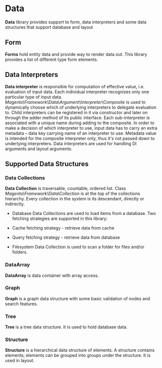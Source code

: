 # Data

**Data** library provides support to form, data interpreters and some data structures that support database and layout

## Form

**Forms** hold entity data and provide way to render data out. This library provides a list of different type form elements.

## Data Interpreters

**Data interpreter** is responsible for computation of effective value, i.e. evaluation of input data. Each individual interpreter recognizes only one particular type of input data. *Magento\Framework\Data\Argument\Interpreter\Composite* is used to dynamically choose which of underlying interpreters to delegate evaluation to. Child interpreters can be registered in it via constructor and later on through the adder method of its public interface. Each sub-interpreter is associated with a unique name during adding to the composite. In order to make a decision of which interpreter to use, input data has to carry an extra metadata – data key carrying name of an interpreter to use. Metadata value is intended for the composite interpreter only, thus it's not passed down to underlying interpreters. Data interpreters are used for handling DI arguments and layout arguments.

## Supported Data Structures
 
### Data Collections

**Data Collection** is traversable, countable, ordered list. Class *Magento\Framework\Data\Collection* is at the top of the collections hierarchy. Every collection in the system is its descendant, directly or indirectly.
 
  * Database Data Collections are used to load items from a database. Two fetching strategies are supported in this library: 
   * Cache fetching strategy - retrieve data from cache
   * Query fetching strategy - retrieve data from database
  
  * Filesystem Data Collection is used to scan a folder for files and/or folders.
  
### DataArray 

**DataArray** is data container with array access.

### Graph

**Graph** is a graph data structure with some basic validation of nodes and search features.

### Tree

**Tree** is a tree data structure. It is used to hold database data.

### Structure

**Structure** is a hierarchical data structure of elements. A structure contains elements; elements can be grouped into groups under the structure. It is used in layout.